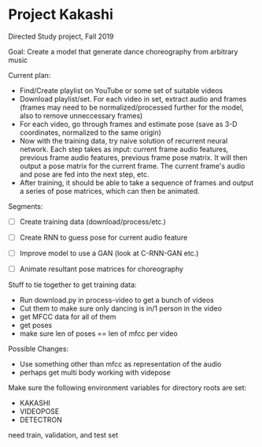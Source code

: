 # Project Kakashi

Directed Study project, Fall 2019

Goal: Create a model that generate dance choreography from arbitrary music

Current plan:
- Find/Create playlist on YouTube or some set of suitable videos
- Download playlist/set. For each video in set, extract audio and frames (frames may need to be normalized/processed further for the model, also to remove unneccessary frames)
- For each video, go through frames and estimate pose (save as 3-D coordinates, normalized to the same origin)
- Now with the training data, try naive solution of recurrent neural network. Each step takes as input: current frame audio features, previous frame audio features, previous frame pose matrix. It will then output a pose matrix for the current frame. The current frame's audio and pose are fed into the next step, etc.
- After training, it should be able to take a sequence of frames and output a series of pose matrices, which can then be animated.

Segments:
- [ ] Create training data (download/process/etc.)
- [ ] Create RNN to guess pose for current audio feature
- [ ] Improve model to use a GAN (look at C-RNN-GAN etc.)
- [ ] Animate resultant pose matrices for choreography


Stuff to tie together to get training data:
- Run download.py in process-video to get a bunch of videos
- Cut them to make sure only dancing is in/1 person in the video
- get MFCC data for all of them 
- get poses 
- make sure len of poses == len of mfcc per video

Possible Changes:
- Use something other than mfcc as representation of the audio
- perhaps get multi body working with videpose

Make sure the following environment variables for directory roots are set:
- KAKASHI
- VIDEOPOSE
- DETECTRON


need train, validation, and test set